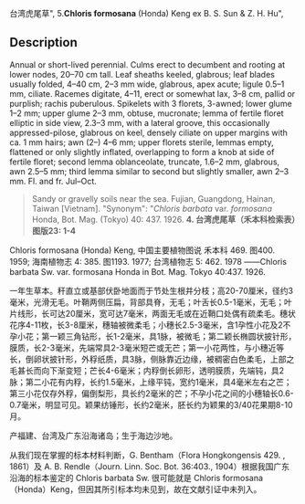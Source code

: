 台湾虎尾草",
5.**Chloris formosana** (Honda) Keng ex B. S. Sun & Z. H. Hu",

## Description
Annual or short-lived perennial. Culms erect to decumbent and rooting at lower nodes, 20–70 cm tall. Leaf sheaths keeled, glabrous; leaf blades usually folded, 4–40 cm, 2–3 mm wide, glabrous, apex acute; ligule 0.5–1 mm, ciliate. Racemes digitate, 4–11, erect or somewhat lax, 3–8 cm, pallid or purplish; rachis puberulous. Spikelets with 3 florets, 3-awned; lower glume 1–2 mm; upper glume 2–3 mm, obtuse, mucronate; lemma of fertile floret elliptic in side view, 2.3–3 mm, with a lateral groove, this occasionally appressed-pilose, glabrous on keel, densely ciliate on upper margins with ca. 1 mm hairs; awn (2–) 4–6 mm; upper florets sterile, lemmas empty, flattened or only slightly inflated, overlapping to form a knob at side of fertile floret; second lemma oblanceolate, truncate, 1.6–2 mm, glabrous, awn 2.5–5 mm; third lemma similar to second but slightly smaller, awn 2–3 mm. Fl. and fr. Jul–Oct.

> Sandy or gravelly soils near the sea. Fujian, Guangdong, Hainan, Taiwan [Vietnam].
  "Synonym": "*Chloris barbata* var. *formosana* Honda, Bot. Mag. (Tokyo) 40: 437. 1926.
**4. 台湾虎尾草（禾本科检索表）　图版23: 1-4**

Chloris formosana (Honda) Keng, 中国主要植物图说 禾本科 469. 图400. 1959; 海南植物志 4: 385. 图1193. 1977; 台湾植物志 5: 462. 1978 ——Chloris barbata Sw. var. formosana Honda in Bot. Mag. Tokyo 40:437. 1926.

一年生草本。秆直立或基部伏卧地面而于节处生根并分枝；高20-70厘米，径约3毫米，光滑无毛。叶鞘两侧压扁，背部具脊，无毛；叶舌长0.5-1毫米，无毛；叶片线形，长可达20厘米，宽可达7毫米，两面无毛或在近鞘口处偶有疏柔毛。穗状花序4-11枚，长3-8厘米，穗轴被微柔毛；小穗长2.5-3毫米，含1孕性小花及2不孕小花；第一颖三角钻形，长1-2毫米，具1脉，被微毛；第二颖长椭圆状披针形，膜质，长2-3毫米，先端常具2-3毫米短芒或无芒；第一小花两性，与小穗近等长，倒卵状披针形，外稃纸质，具3脉，侧脉靠近边缘，被稠密白色柔毛，上部之毛甚长而向下渐变短；芒长4-6毫米；内稃倒长卵形，透明膜质，先端钝，具2脉；第二小花有内稃，长约1.5毫米，上缘平钝，宽约1毫米，具4毫米左右之芒；第三小花仅存外稃，偏倒梨形，具长约2毫米的芒；不孕小花之间的小穗轴长0.6-0.7毫米，明显可见。颖果纺锤形，长约2毫米，胚长约为颖果的3/40花果期8-10月。

产福建、台湾及广东沿海诸岛；生于海边沙地。

从我们现在掌握的标本材料判断，G. Bentham（Flora Hongkongensis 429. , 1861）及 A. B. Rendle（Journ. Linn. Soc. Bot. 36:403., 1904）根据我国广东沿海的标本鉴定的 Chloris barbata Sw. 很可能就是 Chloris formosana（Honda）Keng，但因其所引标本均未见到，故在文献引证中未列入。
